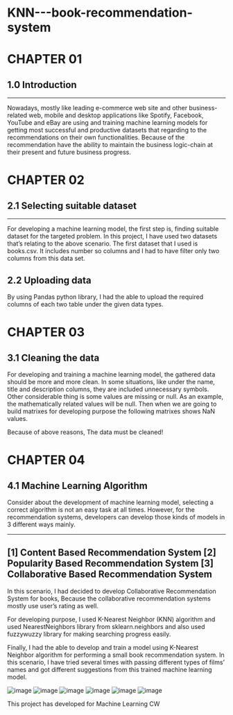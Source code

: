 # KNN---book-recommendation-system

# CHAPTER 01 
## 1.0 Introduction  
----------------------------------------------------------------------------------------------------------------------------------------------------------
Nowadays, mostly like leading e-commerce web site and other business-related web, mobile and desktop applications like Spotify, Facebook, YouTube and eBay are using and training machine learning models for getting most successful and productive datasets that regarding to the recommendations on their own functionalities. Because of the recommendation have the ability to maintain the business logic-chain at their present and future business progress.
 
# CHAPTER 02
## 2.1 Selecting suitable dataset
-----------------------------------------------------------------------------------------------------------------------------------------------------------
For developing a machine learning model, the first step is, finding suitable dataset for the targeted problem. In this project, I have used two datasets that’s relating to the above scenario.
The first dataset that I used is books.csv. It includes number so columns and I had to have filter only two columns from this data set. 

## 2.2 Uploading data

By using Pandas python library, I had the able to upload the required columns of each two table under the given data types.

# CHAPTER 03 
 
## 3.1 Cleaning the data 

For developing and training a machine learning model, the gathered data should be more and more clean. In some situations, like under the name, title and description columns, they are included unnecessary symbols. 
Other considerable thing is some values are missing or null. As an example, the mathematically related values will be null. Then when we are going to build matrixes for developing purpose the following matrixes shows NaN values.

Because of above reasons, The data must be cleaned!

# CHAPTER 04

## 4.1 Machine Learning Algorithm

Consider about the development of machine learning model, selecting a correct algorithm is not an easy task at all times. However, for the recommendation systems, developers can develop those kinds of models in 3 different ways mainly.

---------------------------------------------------------------------------------------------------------------------------------------------------------
[1] Content Based Recommendation System
[2] Popularity Based Recommendation System
[3] Collaborative Based Recommendation System
---------------------------------------------------------------------------------------------------------------------------------------------------------

In this scenario, I had decided to develop Collaborative Recommendation System for books, Because the collaborative recommendation systems mostly use user’s rating as well.


For developing purpose, I used K-Nearest Neighbor (KNN) algorithm and used NearestNeighbors library from sklearn.neighbors and also used fuzzywuzzy library for making searching progress easily.

Finally, I had the able to develop and train a model using K-Nearest Neighbor algorithm for performing a small book recommendation system. In this scenario, I have tried several times with passing different types of films’ names and got different suggestions from this trained machine learning model.


![image](https://user-images.githubusercontent.com/82445185/196846843-f20bab53-407f-41e8-ab33-2f37b3bf7564.png)
![image](https://user-images.githubusercontent.com/82445185/196846902-e9ea2f8f-32a4-49e0-b27f-cb67b3a988c0.png)
![image](https://user-images.githubusercontent.com/82445185/196846962-04c2a4d9-f3e9-4aa4-b95e-c40c30fcb036.png)
![image](https://user-images.githubusercontent.com/82445185/196847004-1242c7ae-58ce-4557-9c78-0679917ef917.png)
![image](https://user-images.githubusercontent.com/82445185/196847037-20e15abe-718f-4a11-a841-096259a95c5b.png)
![image](https://user-images.githubusercontent.com/82445185/196847073-4c909830-fb22-4b93-b55f-4dbeeb7ab9de.png)

This project has developed for Machine Learning CW

